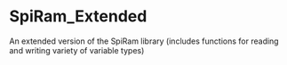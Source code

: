 # SpiRam_Extended
An extended version of the SpiRam library (includes functions for reading and writing variety of variable types)

